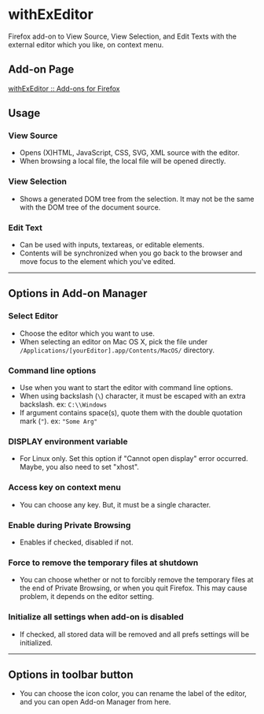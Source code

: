 # withExEditor
Firefox add-on to View Source, View Selection, and Edit Texts with the external editor which you like, on context menu.

## Add-on Page
[withExEditor :: Add-ons for Firefox](https://addons.mozilla.org/ja/firefox/addon/withexeditor/ "withExEditor :: Add-ons for Firefox")

## Usage

### View Source
* Opens (X)HTML, JavaScript, CSS, SVG, XML source with the editor.
* When browsing a local file, the local file will be opened directly.

### View Selection
* Shows a generated DOM tree from the selection. It may not be the same with the DOM tree of the document source.

### Edit Text
* Can be used with inputs, textareas, or editable elements.
* Contents will be synchronized when you go back to the browser and move focus to the element which you've edited.

***

## Options in Add-on Manager

### Select Editor
* Choose the editor which you want to use.
* When selecting an editor on Mac OS X, pick the file under `/Applications/[yourEditor].app/Contents/MacOS/` directory.

### Command line options
* Use when you want to start the editor with command line options.
* When using backslash (`\`) character, it must be escaped with an extra backslash.
ex: `C:\\Windows`
* If argument contains space(s), quote them with the double quotation mark (`"`).
ex: `"Some Arg"`

### DISPLAY environment variable
* For Linux only. Set this option if "Cannot open display" error occurred. Maybe, you also need to set "xhost".

### Access key on context menu
* You can choose any key. But, it must be a single character.

### Enable during Private Browsing
* Enables if checked, disabled if not.

### Force to remove the temporary files at shutdown
* You can choose whether or not to forcibly remove the temporary files at the end of Private Browsing, or when you quit Firefox. This may cause problem, it depends on the editor setting.

### Initialize all settings when add-on is disabled
* If checked, all stored data will be removed and all prefs settings will be initialized.

***

## Options in toolbar button
* You can choose the icon color, you can rename the label of the editor, and you can open Add-on Manager from here.
